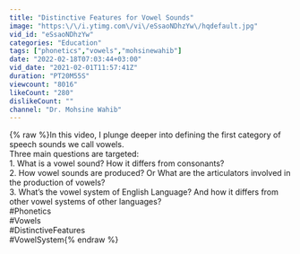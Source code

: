 ```yaml
---
title: "Distinctive Features for Vowel Sounds"
image: "https:\/\/i.ytimg.com\/vi\/eSsaoNDhzYw\/hqdefault.jpg"
vid_id: "eSsaoNDhzYw"
categories: "Education"
tags: ["phonetics","vowels","mohsinewahib"]
date: "2022-02-18T07:03:44+03:00"
vid_date: "2021-02-01T11:57:41Z"
duration: "PT20M55S"
viewcount: "8016"
likeCount: "280"
dislikeCount: ""
channel: "Dr. Mohsine Wahib"
---
```

{% raw %}In this video, I plunge deeper into defining the first category of speech sounds we call vowels. <br />Three main questions are targeted: <br />1. What is a vowel sound? How it differs from consonants?<br />2. How vowel sounds are produced? Or What are the articulators involved in the production of vowels? <br />3. What’s the vowel system of English Language? And how it differs from other vowel systems of other languages?<br />#Phonetics<br />#Vowels<br />#DistinctiveFeatures <br />#VowelSystem{% endraw %}
